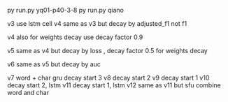 py run.py yq01-p40-3-8 
py run.py qiano  

v3 use lstm cell
v4 same as v3 but decay by adjusted_f1 not f1  

v4 also for weights decay use decay factor 0.9   

v5 same as v4 but decay by loss , decay factor 0.5 for weights decay

v6 same as v5 but decay by auc  


v7 word + char gru decay start 3
v8 decay start 2 
v9 decay start 1
v10 decay start 2, lstm 
v11 decay start 1, lstm 
v12 same as v11 but sfu combine word and char
